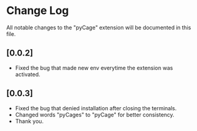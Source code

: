 # Change Log

All notable changes to the "pyCage" extension will be documented in this file.



## [0.0.2]

- Fixed the bug that made new env everytime the extension was activated.

## [0.0.3]

- Fixed the bug that denied installation after closing the terminals.
- Changed words "pyCages" to "pyCage" for better consistency.
- Thank you.
